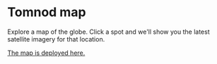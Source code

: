 # Tomnod map

Explore a map of the globe. Click a spot and we'll show you the latest satellite imagery for that location.

[The map is deployed here.](https://slippy-map.firebaseapp.com/)
